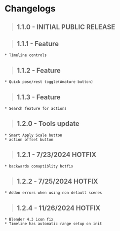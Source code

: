 # Changelogs

>## 1.1.0 - INITIAL PUBLIC RELEASE

>## 1.1.1 - Feature
    * Timeline controls

>## 1.1.2 - Feature
    * Quick pose/rest toggle(Amature button)

>## 1.1.3 - Feature
    * Search feature for actions

>## 1.2.0 - Tools update
    * Smart Apply Scale button
    * action offset button

>## 1.2.1 - 7/23/2024 HOTFIX
    * backwards comaptiblity hotfix

>## 1.2.2 - 7/25/2024 HOTFIX
    * Addon errors when using non default scenes

>## 1.2.4 - 11/26/2024 HOTFIX
    * Blender 4.3 icon fix
    * Timeline has automatic range setup on init
    
